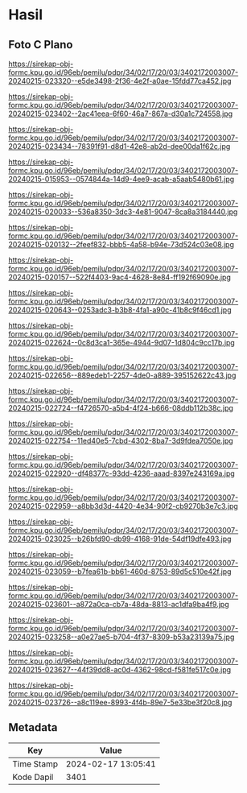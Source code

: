 # Hasil

## Foto C Plano

https://sirekap-obj-formc.kpu.go.id/96eb/pemilu/pdpr/34/02/17/20/03/3402172003007-20240215-023320--e5de3498-2f36-4e2f-a0ae-15fdd77ca452.jpg

https://sirekap-obj-formc.kpu.go.id/96eb/pemilu/pdpr/34/02/17/20/03/3402172003007-20240215-023402--2ac41eea-6f60-46a7-867a-d30a1c724558.jpg

https://sirekap-obj-formc.kpu.go.id/96eb/pemilu/pdpr/34/02/17/20/03/3402172003007-20240215-023434--78391f91-d8d1-42e8-ab2d-dee00da1f62c.jpg

https://sirekap-obj-formc.kpu.go.id/96eb/pemilu/pdpr/34/02/17/20/03/3402172003007-20240215-015953--0574844a-14d9-4ee9-acab-a5aab5480b61.jpg

https://sirekap-obj-formc.kpu.go.id/96eb/pemilu/pdpr/34/02/17/20/03/3402172003007-20240215-020033--536a8350-3dc3-4e81-9047-8ca8a3184440.jpg

https://sirekap-obj-formc.kpu.go.id/96eb/pemilu/pdpr/34/02/17/20/03/3402172003007-20240215-020132--2feef832-bbb5-4a58-b94e-73d524c03e08.jpg

https://sirekap-obj-formc.kpu.go.id/96eb/pemilu/pdpr/34/02/17/20/03/3402172003007-20240215-020157--522f4403-9ac4-4628-8e84-ff192f69090e.jpg

https://sirekap-obj-formc.kpu.go.id/96eb/pemilu/pdpr/34/02/17/20/03/3402172003007-20240215-020643--0253adc3-b3b8-4fa1-a90c-41b8c9f46cd1.jpg

https://sirekap-obj-formc.kpu.go.id/96eb/pemilu/pdpr/34/02/17/20/03/3402172003007-20240215-022624--0c8d3ca1-365e-4944-9d07-1d804c9cc17b.jpg

https://sirekap-obj-formc.kpu.go.id/96eb/pemilu/pdpr/34/02/17/20/03/3402172003007-20240215-022656--889edeb1-2257-4de0-a889-395152622c43.jpg

https://sirekap-obj-formc.kpu.go.id/96eb/pemilu/pdpr/34/02/17/20/03/3402172003007-20240215-022724--f4726570-a5b4-4f24-b666-08ddb112b38c.jpg

https://sirekap-obj-formc.kpu.go.id/96eb/pemilu/pdpr/34/02/17/20/03/3402172003007-20240215-022754--11ed40e5-7cbd-4302-8ba7-3d9fdea7050e.jpg

https://sirekap-obj-formc.kpu.go.id/96eb/pemilu/pdpr/34/02/17/20/03/3402172003007-20240215-022920--df48377c-93dd-4236-aaad-8397e243169a.jpg

https://sirekap-obj-formc.kpu.go.id/96eb/pemilu/pdpr/34/02/17/20/03/3402172003007-20240215-022959--a8bb3d3d-4420-4e34-90f2-cb9270b3e7c3.jpg

https://sirekap-obj-formc.kpu.go.id/96eb/pemilu/pdpr/34/02/17/20/03/3402172003007-20240215-023025--b26bfd90-db99-4168-91de-54df19dfe493.jpg

https://sirekap-obj-formc.kpu.go.id/96eb/pemilu/pdpr/34/02/17/20/03/3402172003007-20240215-023059--b7fea61b-bb61-460d-8753-89d5c510e42f.jpg

https://sirekap-obj-formc.kpu.go.id/96eb/pemilu/pdpr/34/02/17/20/03/3402172003007-20240215-023601--a872a0ca-cb7a-48da-8813-ac1dfa9ba4f9.jpg

https://sirekap-obj-formc.kpu.go.id/96eb/pemilu/pdpr/34/02/17/20/03/3402172003007-20240215-023258--a0e27ae5-b704-4f37-8309-b53a23139a75.jpg

https://sirekap-obj-formc.kpu.go.id/96eb/pemilu/pdpr/34/02/17/20/03/3402172003007-20240215-023627--44f39dd8-ac0d-4362-98cd-f581fe517c0e.jpg

https://sirekap-obj-formc.kpu.go.id/96eb/pemilu/pdpr/34/02/17/20/03/3402172003007-20240215-023726--a8c119ee-8993-4f4b-89e7-5e33be3f20c8.jpg


## Metadata

| Key        | Value               |
| ---------- | ------------------- |
| Time Stamp | 2024-02-17 13:05:41 |
| Kode Dapil | 3401                |



